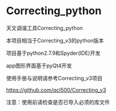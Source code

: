 # Correcting_python
天文调谐工具Correcting_python

本项目相当于Correcting_v3的python版本

项目基于python2.7.9和Spyder(IDE)开发

app图形界面基于pyQt4开发

使用手册与说明请参考Correcting_v3项目

https://github.com/qcl500/Correcting_v3

注意：使用前请检查是否已导入必须的库文件

